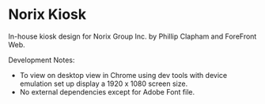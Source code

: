 # Norix Kiosk

In-house kiosk design for Norix Group Inc. by Phillip Clapham and ForeFront Web.

Development Notes:

- To view on desktop view in Chrome using dev tools with device emulation set up display a 1920 x 1080 screen size.
- No external dependencies except for Adobe Font file.
